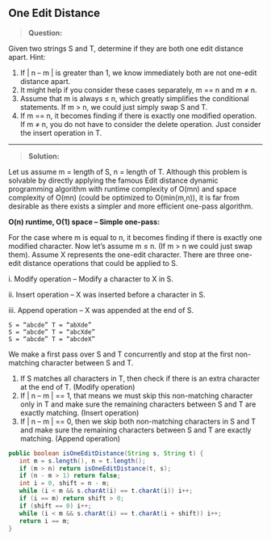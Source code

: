 ## One Edit Distance

> **Question:**

Given two strings S and T, determine if they are both one edit distance apart. Hint:
1. If | n – m | is greater than 1, we know immediately both are not one-edit distance apart.
2. It might help if you consider these cases separately, m == n and m ≠ n.
3. Assume that m is always ≤ n, which greatly simplifies the conditional statements.
If m > n, we could just simply swap S and T.
4. If m == n, it becomes finding if there is exactly one modified operation. If m ≠ n, you do not have to consider the delete operation. Just consider the insert operation in T.

---
> **Solution:**

Let us assume m = length of S, n = length of T.
Although this problem is solvable by directly applying the famous Edit distance dynamic programming algorithm with runtime complexity of O(mn) and space complexity of O(mn) (could be optimized to O(min(m,n)), it is far from desirable as there exists a simpler and more efficient one-pass algorithm.

**O(n) runtime, O(1) space – Simple one-pass:**

For the case where m is equal to n, it becomes finding if there is exactly one modified
character. Now let’s assume m ≤ n. (If m > n we could just swap them).
Assume X represents the one-edit character. There are three one-edit distance operations
that could be applied to S.

i. Modify operation – Modify a character to X in S.

ii. Insert operation – X was inserted before a character in S.

iii. Append operation – X was appended at the end of S.
    
    S = “abcde” T = “abXde”
    S = “abcde” T = “abcXde”
    S = “abcde” T = “abcdeX”

We make a first pass over S and T concurrently and stop at the first non-matching character between S and T.
1. If S matches all characters in T, then check if there is an extra character at the end of T. (Modify operation)
2. If | n – m | == 1, that means we must skip this non-matching character only in T and make sure the remaining characters between S and T are exactly matching. (Insert operation)
3. If | n – m | == 0, then we skip both non-matching characters in S and T and make sure the remaining characters between S and T are exactly matching. (Append operation)


```java
public boolean isOneEditDistance(String s, String t) {
   int m = s.length(), n = t.length();
   if (m > n) return isOneEditDistance(t, s);
   if (n - m > 1) return false;
   int i = 0, shift = n - m;
   while (i < m && s.charAt(i) == t.charAt(i)) i++;
   if (i == m) return shift > 0;
   if (shift == 0) i++;
   while (i < m && s.charAt(i) == t.charAt(i + shift)) i++;
   return i == m;
}
```